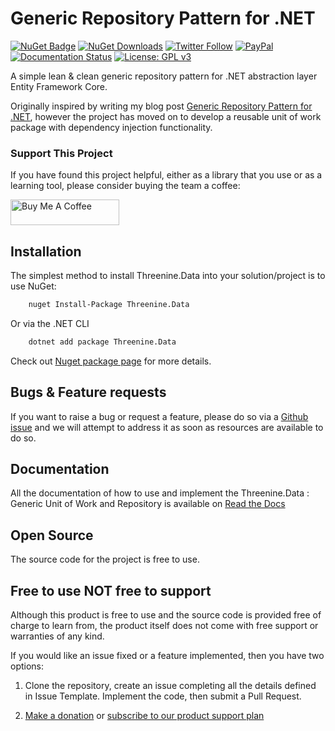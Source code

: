 # Generic Repository Pattern for .NET

[![NuGet Badge](https://buildstats.info/nuget/Threenine.Data)](https://www.nuget.org/packages/Threenine.Data/) [![NuGet Downloads](http://img.shields.io/nuget/dt/Threenine.Data.svg?style=flat)](https://www.nuget.org/packages/Threenine.Data/)  [![Twitter Follow](https://img.shields.io/twitter/follow/threenine39.svg?style=social?maxAge=2592000)](https://twitter.com/threenine39) [![PayPal](https://img.shields.io/badge/paypal-donate-yellow.svg)](https://www.paypal.me/geekiam) [![Documentation Status](https://readthedocs.org/projects/genericrepository/badge/?version=latest)](http://genericrepository.readthedocs.io/en/latest/?badge=latest) [![License: GPL v3](https://img.shields.io/badge/License-GPLv3-blue.svg)](https://www.gnu.org/licenses/gpl-3.0)

A simple lean & clean generic repository pattern for .NET abstraction layer Entity Framework Core.


Originally inspired by writing my blog post  [Generic Repository Pattern for .NET](https://garywoodfine.com/generic-repository-pattern-net-core/), however the project has moved on to develop a reusable unit of work package with dependency injection functionality.

### Support This Project

If you have found this project helpful, either as a library that you use or as a learning tool, please consider buying the team a coffee:

<a href="https://www.buymeacoffee.com/XBhTJcRiC" target="_blank"><img src="https://www.buymeacoffee.com/assets/img/custom_images/orange_img.png" alt="Buy Me A Coffee" style="height: 41px !important;width: 174px !important" ></a>


## Installation

The simplest method to install Threenine.Data into your solution/project is to use NuGet:

```bash
    nuget Install-Package Threenine.Data
```

Or via the .NET CLI

```bash
    dotnet add package Threenine.Data
```

Check out [Nuget package page](https://www.nuget.org/packages/Threenine.Data/) for more details.


## Bugs & Feature requests


If you want to raise a bug or request a feature, please do so via a [Github issue](https://github.com/threenine/Threenine.Data/issues) and we will attempt to address it as soon as resources are available to do so.

## Documentation

All the documentation of how to use and implement the Threenine.Data : Generic Unit of Work and Repository is available on [Read the Docs](http://genericrepository.readthedocs.io/en/latest/?badge=latest)

## Open Source 

The source code for the project is free to use.

## Free to use NOT free to support

Although this product is free to use and the source code is provided free of charge to learn from, the product itself does not come with free support or warranties of any kind.

If you would like an issue fixed or a feature implemented, then you have two options:

1. Clone the repository, create an issue completing all the details defined in Issue Template. Implement the code, then submit a Pull Request.

2. [Make a donation](https://www.paypal.me/geekiam) or [subscribe to our product support plan](https://www.paypal.com/webapps/billing/plans/subscribe?plan_id=P-2PY93613K2600281UL3ORH4A)
